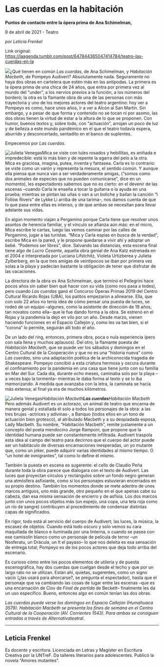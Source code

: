 # Las cuerdas en la habitación

**Puntos de contacto entre la ópera prima de Ana Schimelman,**

9 de abril de 2021 - Teatro

_por Leticia Frenkel_

Link original: https://laagenda.tumblr.com/post/647844365047414784/teatro-las-cuerdas-en-la

![](https://64.media.tumblr.com/cbb7f1ce428f372c5400def59d3d788b/a8cafdb79fae93fe-37/s500x750/b5d85f0cc38eefe353acbc622f63f51cb1fb692a.jpg)¿Qué tienen en común *Las cuerdas*, de Ana Schimelman, y *Habitación Macbeth*, de Pompeyo Audivert? Absolutamente nada. Seguramente no haya dos obras en cartelera que estén más en las antípodas. La primera es la ópera prima de una chica de 24 años, que entra por primera vez al mundo del “under”, a los nervios previos a la función, a los números del borderó; la otra es la flamante obra de una de las personas con más trayectoria y uno de los mejores actores del teatro argentino: hoy ver a Pompeyo es como, hace unos años, ir a ver a Alcón al San Martín. Sin embargo, y a pesar de que forma y contenido no se tocan ni por asomo, las dos obras tienen la virtud de estar a la altura de lo que se proponen. Con humor, buenos textos y, sobre todo, con “actuación”, arrojan un poco de luz y de belleza a este mundo pandémico en el que el teatro todavía espera, aburrido y desconcertado, sentadito en el banco de suplentes.

Empecemos por *Las cuerdas*. 

![Julieta Venegas](https://64.media.tumblr.com/5ad6e8c10b39cfcb0c65ad18e1e1fa99/a8cafdb79fae93fe-2c/s250x400/251abb8c1ce3a19b3b317144714f3909daa6cfbb.jpg)Mica se viste con tules rosados y hebillitas, es aniñada e impredecible: está lo más bien y de repente la agarra del pelo a la otra. Mica es graciosa, imagina, putea, inventa y fantasea. Carla es lo contrario: se viste como un varón y representa la mesura, el sentido común. Y aunque ella piensa que nunca van a ser verdaderamente amigas, (“somos como dos animales de especies que no pueden comunicarse”, dice en un momento), les espectadores sabemos que no es cierto: en el devenir de las escenas –cuando Carla le enseña a tocar la guitarra o la ayuda en una prueba; mientras se pintan las uñas o van a un boliche y bailan la canción “I Follow Rivers” de Lykke Li arriba de una tarima–, nos damos cuenta de que lo que pasa entre ellas es intenso, y de que ambas se necesitan para llevar adelante sus vidas. 

En algún momento viajan a Pergamino porque Carla tiene que resolver unos asuntos de herencia familiar, y el vínculo se afianza aún más: en el micro, Mica escribe le cartas, luego las vemos caminar por las calles de Pergamino, jugar a las turistas. “Mica y Carla espías en busca de la verdad”, escribe Mica en la pared, y le propone quedarse a vivir ahí y adoptar un bebé. “Podemos ser libres”, dice. Salvando las distancias, esta escena final tiene algo de *Lucro Cesante*, aquella obra genial de Ana Katz estrenada en el 2004 e interpretada por Luciana Lifstchitz, Violeta Urtizberea y Julieta Zylberberg, en la que tres amigas de veintipocos se iban por primera vez solas a la playa y padecían bastante la obligación de tener que disfrutar de las vacaciones.

La directora de la obra es Ana Schimelman, que terminó el Pellegrini hace pocos años sin saber bien qué hacer con su vida (como nos pasa a todes), pero cuando *Las cuerdas* ganó el Concurso Óperas Primas 2019 del Centro Cultural Ricardo Rojas (UBA), los patitos empezaron a alinearse. Ella, que con solo 22 años no tenía idea de cómo pensar una puesta de luces, se rodeó de un equipo –algunes, como la asistente de dirección de 19 años, tan novatos como ella– que le fue dando forma a la obra. Se estrenó en el Rojas y la pandemia la dejó en vilo por un año. Desde marzo, vienen haciendo funciones en el Espacio Callejón y, como les va tan bien, si el “corona” lo permite, seguirán allí todo el año.

De un lado del ring, entonces, primera obra, poca o nula experiencia (pero con sala llena y muchos aplausos). Del otro, la flamante puesta de *Habitación Macbeth*, que se puede ver los sábados y domingos en el Centro Cultural de la Cooperación y que no es una “historia nueva” como *Las cuerdas*, sino una adaptación poética de la archiconocida tragedia de Shakespeare. Pompeyo concibió a esta criatura hermosa y oscura durante el confinamiento por la pandemia en una casa que tiene junto con su familia en Mar del Sur. Cada día, durante ocho meses, caminaba solo por la playa –a veces bajo la tormenta– mientras le daba forma al texto y se lo iba memorizando. A medida que avanzaba con la letra, la caminata se hacía más extensa; al final ya era de muchos kilómetros. 

![Julieta Venegas](https://64.media.tumblr.com/5452dbbc1a211edc57011378b021d843/a8cafdb79fae93fe-79/s250x400/646cf1620d0daaecf678bb26bf75aea8209e22bb.jpg)*Habitación Macbeth**Las cuerdas**Habitación Macbeth*  
Pero además Audivert es un actorazo, un animal de teatro que encarna de manera genial y estallada él solo a todos los personajes de la obra: a las tres brujas -actrices y adivinas-, a Banquo (todos ellos en un tono de actuación bien grotesco), al atribulado Macbeth y a su despiadada esposa, Lady Macbeth. Su nombre, “Habitación Macbeth”, remite justamente a un concepto del poeta mendocino Jorge Ramponi, que propone que la identidad humana puede ser constantemente infiltrada. Audivert traspola esta idea al campo del teatro para decirnos que el cuerpo del actor puede ser un habitáculo de diversas encarnaciones inesperadas, un yo mutante que, como un joker, puede adquirir varias identidades al mismo tiempo. O “un hotel de inmigrantes”, tal como lo define él mismo. 

También la puesta en escena es sugerente: el cello de Claudio Peña durante toda la obra parece que dialogara con el texto de Audivert. Las luces que proyectan círculos y rectángulos sobre un fondo negro generan una atmósfera asfixiante, como si los personajes estuvieran encerrados en su propio destino. También los momentos donde se mete adentro de unos marcos antiguos, uno más grande, otro pequeño en el que apenas cabe su cabeza, dan esa misma sensación de encierro y de asfixia. Los dos marcos junto con unos pocos objetos más (un espejo, una copa, una tela roja como un río de sangre) contribuyen al procedimiento de condensar distintas capas de significados. 

En rigor, todo está al servicio del cuerpo de Audivert; las luces, la música, la escasez de objetos. Cuando está todo oscuro y solo vemos su cara maquillada de blanco e iluminada por una linterna, o cuando se pasea con ese camisolín blanco como un personaje de película de terror –un Nosferatu, un Drácula, un It el payaso– lo que nos deleita es esa sensación de entrega total; Pompeyo es de los pocos actores que deja todo arriba del escenario. 

Es curioso cómo entre los pocos elementos de utilería y de puesta escenográfica, hay dos cuerdas que cuelgan desde el techo y que por un largo rato no se utilizan. Están ahí, quietas, sugerentes, como un signo vacío (¿las usará para ahorcarse?, se pregunta el espectador), hasta que el personaje que va cambiando las cosas de lugar entre las escenas –que es una encarnación de Clov de *Final de partida* de Beckett– finalmente les da un uso específico. Bueno, entonces algo en común tenían las dos obras.

*Las cuerdas puede verse los domingos en Espacio Callejón (Humahuaca 3579). Habitación Macbeth se presenta los fines de semana en el Centro Cultural de la Cooperación (AV. Corrientes 1543). Para ambas se consiguen entradas a través de Alternativateatral.*  
  


---

Leticia Frenkel
---------------

Es docente y escritora. Licenciada en Letras y Magíster en Escritura Creativa por la UNTreF. Da talleres literarios para adolescentes. Publicó la novela “Amores mutantes”. 

